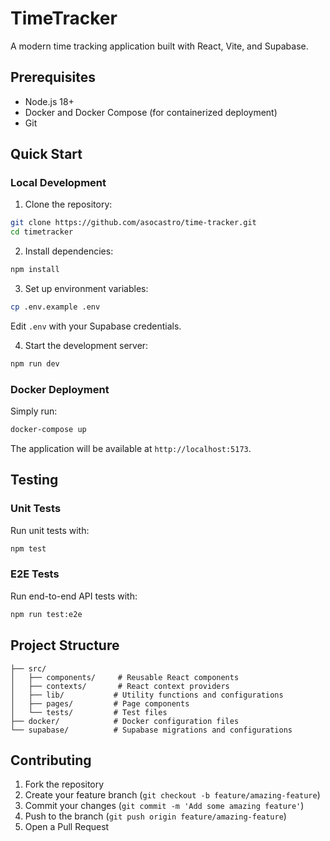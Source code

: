 # TimeTracker

A modern time tracking application built with React, Vite, and Supabase.

## Prerequisites

- Node.js 18+ 
- Docker and Docker Compose (for containerized deployment)
- Git

## Quick Start

### Local Development

1. Clone the repository:
```bash
git clone https://github.com/asocastro/time-tracker.git
cd timetracker
```

2. Install dependencies:
```bash
npm install
```

3. Set up environment variables:
```bash
cp .env.example .env
```
Edit `.env` with your Supabase credentials.

4. Start the development server:
```bash
npm run dev
```

### Docker Deployment

Simply run:
```bash
docker-compose up
```

The application will be available at `http://localhost:5173`.

## Testing

### Unit Tests

Run unit tests with:
```bash
npm test
```

### E2E Tests

Run end-to-end API tests with:
```bash
npm run test:e2e
```

## Project Structure

```
├── src/
│   ├── components/     # Reusable React components
│   ├── contexts/       # React context providers
│   ├── lib/           # Utility functions and configurations
│   ├── pages/         # Page components
│   └── tests/         # Test files
├── docker/            # Docker configuration files
└── supabase/          # Supabase migrations and configurations
```

## Contributing

1. Fork the repository
2. Create your feature branch (`git checkout -b feature/amazing-feature`)
3. Commit your changes (`git commit -m 'Add some amazing feature'`)
4. Push to the branch (`git push origin feature/amazing-feature`)
5. Open a Pull Request
